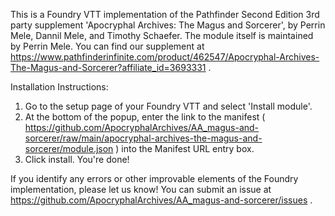 This is a Foundry VTT implementation of the Pathfinder Second Edition 3rd party supplement 'Apocryphal Archives: The Magus and Sorcerer', by Perrin Mele, Dannil Mele, and Timothy Schaefer. The module itself is maintained by Perrin Mele.
You can find our supplement at https://www.pathfinderinfinite.com/product/462547/Apocryphal-Archives-The-Magus-and-Sorcerer?affiliate_id=3693331 .

Installation Instructions:
1. Go to the setup page of your Foundry VTT and select 'Install module'.
2. At the bottom of the popup, enter the link to the manifest ( https://github.com/ApocryphalArchives/AA_magus-and-sorcerer/raw/main/apocryphal-archives-the-magus-and-sorcerer/module.json ) into the Manifest URL entry box.
3. Click install. You're done!

If you identify any errors or other improvable elements of the Foundry implementation, please let us know! You can submit an issue at https://github.com/ApocryphalArchives/AA_magus-and-sorcerer/issues .
 